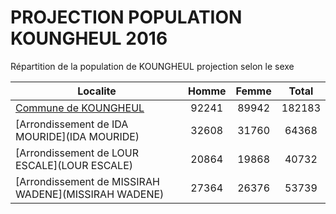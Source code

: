 # PROJECTION POPULATION KOUNGHEUL 2016
	
Répartition de la population de KOUNGHEUL projection selon le sexe
	
| Localite  | Homme | Femme | Total |
| --------- |:-----:|:-----:|:-----:|
| [Commune de KOUNGHEUL](KOUNGHEUL) | 92241 | 89942 | 182183 |
| [Arrondissement de IDA MOURIDE](IDA MOURIDE) | 32608 | 31760 | 64368 |
| [Arrondissement de LOUR ESCALE](LOUR ESCALE) | 20864 | 19868 | 40732 |
| [Arrondissement de MISSIRAH WADENE](MISSIRAH WADENE) | 27364 | 26376 | 53739 |
